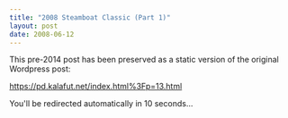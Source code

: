 ```yaml
---
title: "2008 Steamboat Classic (Part 1)"
layout: post
date: 2008-06-12
---
```


This pre-2014 post has been preserved as a static version of the original Wordpress post:

https://pd.kalafut.net/index.html%3Fp=13.html

You'll be redirected automatically in 10 seconds...

<head>
  <meta http-equiv="refresh" content="10;url=https://pd.kalafut.net/index.html%3Fp=13.html">
</head>

